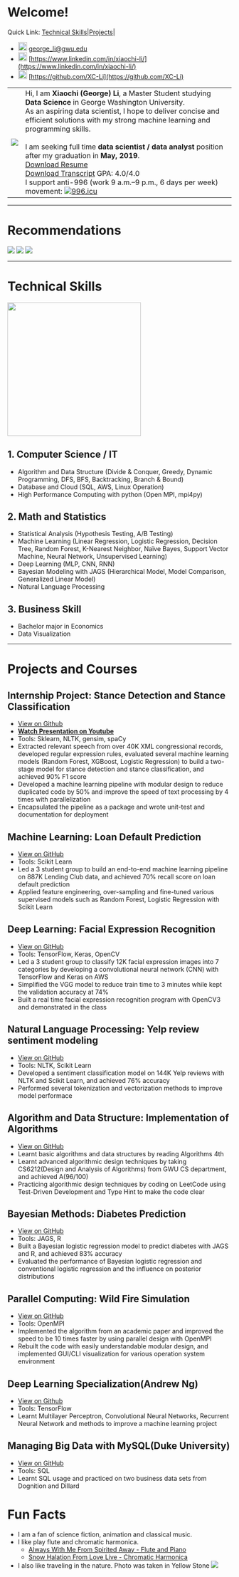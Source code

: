# Welcome!
Quick Link: [Technical Skills](#technical-skills)|[Projects](#projects-and-courses)|

- <img src="./image/gmail.png" width="20" height="20"> [george_li@gwu.edu](mailto:george_li@gwu.edu)
- <img src="./image/In-Blue-14.png" width="20" height="20"> [https://www.linkedin.com/in/xiaochi-li/](https://www.linkedin.com/in/xiaochi-li/)
- <img src="./image/GitHub-Mark-32px.png" width="20" height="20"> [https://github.com/XC-Li](https://github.com/XC-Li)

|  |  |
|----|----|
|![](./image/my_photo.jpg)|Hi, I am **Xiaochi (George) Li**, a Master Student studying **Data Science** in George Washington University.<br>As an aspiring data scientist, I hope to deliver concise and efficient solutions with my strong machine learning and programming skills.<br><br> I am seeking full time **data scientist / data analyst** position after my graduation in **May, 2019**. <br>[Download Resume](./document/Resume_Xiaochi_Li.pdf) <br> [Download Transcript](./document/Transcript_Xiaochi_Li.pdf) GPA: 4.0/4.0 <br>I support anti-996 (work 9 a.m.–9 p.m., 6 days per week) movement: [![996.icu](https://img.shields.io/badge/link-996.icu-red.svg)](https://996.icu)|

---------
# Recommendations
![](./image/daniel_recommendtaion.png)
![](./image/glen_recommendation.png)
![](./image/james_recommendation.png)

-----------------------

# Technical Skills 

<img src="./image/ds_3_circle.png" width="300" height="300">

## 1. Computer Science / IT
- Algorithm and Data Structure (Divide & Conquer, Greedy, Dynamic Programming, DFS, BFS, Backtracking, Branch & Bound)
- Database and Cloud (SQL, AWS, Linux Operation)
- High Performance Computing with python (Open MPI, mpi4py)
  
## 2. Math and Statistics
- Statistical Analysis (Hypothesis Testing, A/B Testing)
- Machine Learning (Linear Regression, Logistic Regression, Decision Tree, Random Forest, K-Nearest Neighbor, Naïve Bayes, Support Vector Machine, Neural Network, Unsupervised Learning)
- Deep Learning (MLP, CNN, RNN)
- Bayesian Modeling with JAGS (Hierarchical Model, Model Comparison, Generalized Linear Model)
- Natural Language Processing 

## 3. Business Skill
- Bachelor major in Economics
- Data Visualization 

---------------------------------------------

# Projects and Courses 

## Internship Project: Stance Detection and Stance Classification
- [View on Github](https://github.com/XC-Li/FiscalNote_Project)
- [**Watch Presentation on Youtube**](https://youtu.be/K4Q5sWeMpWk)
- Tools: Sklearn, NLTK, gensim, spaCy
- Extracted relevant speech from over 40K XML congressional records, developed regular expression rules, evaluated several machine learning models (Random Forest, XGBoost, Logistic Regression) to build a two-stage model for stance detection and stance classification, and achieved 90% F1 score
- Developed a machine learning pipeline with modular design to reduce duplicated code by 50% and improve the speed of text processing by 4 times with parallelization
- Encapsulated the pipeline as a package and wrote unit-test and documentation for deployment


## Machine Learning: Loan Default Prediction 
- [View on GitHub](https://github.com/XC-Li/Loan_Default_Prediction)
- Tools: Scikit Learn
- Led a 3 student group to build an end-to-end machine learning pipeline on 887K Lending Club data, and achieved 70% recall score on loan default prediction
- Applied feature engineering, over-sampling and fine-tuned various supervised models such as Random Forest, Logistic Regression with Scikit Learn

## Deep Learning: Facial Expression Recognition 
- [View on GitHub](https://github.com/XC-Li/Facial_Expression_Recognition)
- Tools: TensorFlow, Keras, OpenCV
- Led a 3 student group to classify 12K facial expression images into 7 categories by developing a convolutional neural network (CNN) with TensorFlow and Keras on AWS
- Simplified the VGG model to reduce train time to 3 minutes while kept the validation accuracy at 74%
- Built a real time facial expression recognition program with OpenCV3 and demonstrated in the class

## Natural Language Processing: Yelp review sentiment modeling
- [View on GitHub](https://github.com/XC-Li/Yelp_review_sentiment_modeling)
- Tools: NLTK, Scikit Learn
- Developed a sentiment classification model on 144K Yelp reviews with NLTK and Scikit Learn, and achieved 76% accuracy
- Performed several tokenization and vectorization methods to improve model performace

## Algorithm and Data Structure: Implementation of Algorithms 
- [View on GitHub](https://github.com/XC-Li/Algorithm_Practice_Python)
- Learnt basic algorithms and data structures by reading Algorithms 4th
- Learnt advanced algorithmic design techniques by taking CS6212(Design and Analysis of Algorithms) from GWU CS department, and achieved A(96/100)
- Practicing algorithmic design techniques by coding on LeetCode using Test-Driven Development and Type Hint to make the code clear

## Bayesian Methods: Diabetes Prediction
- [View on GitHub](https://github.com/XC-Li/Bayesian_Logistic_Regression_Pima)
- Tools: JAGS, R
- Built a Bayesian logistic regression model to predict diabetes with JAGS and R, and achieved 83% accuracy
- Evaluated the performance of Bayesian logistic regression and conventional logistic regression and the influence on posterior distributions

## Parallel Computing: Wild Fire Simulation
- [View on GitHub](https://github.com/XC-Li/Parallel_CellularAutomaton_Wildfire)
- Tools: OpenMPI
- Implemented the algorithm from an academic paper and improved the speed to be 10 times faster by using parallel design with OpenMPI
- Rebuilt the code with easily understandable modular design, and implemented GUI/CLI visualization for various operation system environment

## Deep Learning Specialization(Andrew Ng)
- [View on Github](https://github.com/XC-Li/Deep_Learning_Andrew_Ng)
- Tools: TensorFlow
- Learnt Multilayer Perceptron, Convolutional Neural Networks, Recurrent Neural Network and methods to improve a machine learning project

## Managing Big Data with MySQL(Duke University)
- [View on GitHub](https://github.com/XC-Li/SQL_Visualization_Practice/tree/master/SQL_Duke)
- Tools: SQL
- Learnt SQL usage and practiced on two business data sets from Dognition and Dillard

# Fun Facts
- I am a fan of science fiction, animation and classical music.
- I like play flute and chromatic harmonica. 
  - [Always With Me From Spirited Away - Flute and Piano](https://www.bilibili.com/video/av15967598)
  - [Snow Halation From Love Live - Chromatic Harmonica](https://www.bilibili.com/video/av1916820)
- I also like traveling in the nature. Photo was taken in Yellow Stone
![](./image/yellow_stone.JPG)